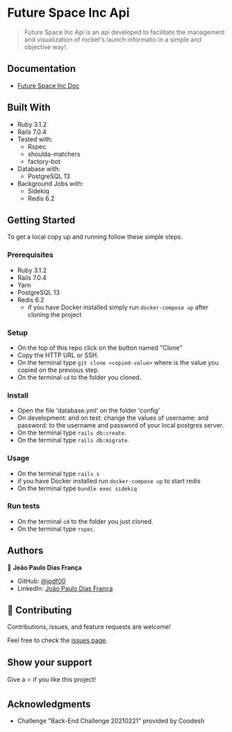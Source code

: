 # Future Space Inc Api

> Future Space Inc Api is an api developed to facilitate the management and visualization of rocket's launch informatio in a simple and objective way!.

## Documentation 
- [Future Space Inc Doc](https://documenter.getpostman.com/view/17032921/2s847BVGEf)

## Built With

- Ruby 3.1.2
- Rails 7.0.4
- Tested with:
  - Rspec
  - shoulda-matchers
  - factory-bot
- Database with:
  - PostgreSQL 13
- Background Jobs with:
  - Sidekiq
  - Redis 6.2

## Getting Started

To get a local copy up and running follow these simple steps.

### Prerequisites

- Ruby 3.1.2
- Rails 7.0.4
- Yarn
- PostgreSQL 13
- Redis 6.2
  - if you have Docker installed simply run `docker-compose up` after cloning the project

### Setup

- On the top of this repo click on the button named "Clone"
- Copy the HTTP URL or SSH.
- On the terminal type `git clone <copied-value>` where <copied-value> is the value you copied on the previous step.
- On the terminal `cd` to the folder you cloned.

### Install

- Open the file 'database.yml' on the folder 'config'
- On development: and on test: change the values of username: and password: to the username and password of your local postgres server.
- On the terminal type `rails db:create`.
- On the terminal type `rails db:migrate`.

### Usage

- On the terminal type `rails s`
- if you have Docker installed run `docker-compose up` to start redis
- On the terminal type `bundle exec sidekiq`

### Run tests

- On the terminal `cd` to the folder you just cloned.
- On the terminal type `rspec`.

## Authors

👤 **João Paulo Dias França**

- GitHub: [@jpdf00](https://github.com/jpdf00)
- LinkedIn: [João Paulo Dias França](https://www.linkedin.com/in/jpdf00/)

## 🤝 Contributing

Contributions, issues, and feature requests are welcome!

Feel free to check the [issues page](https://github.com/jpdf00/future-space-inc-api/issues).

## Show your support

Give a ⭐️ if you like this project!

## Acknowledgments

- Challenge "Back-End Challenge 20210221" provided by Coodesh

